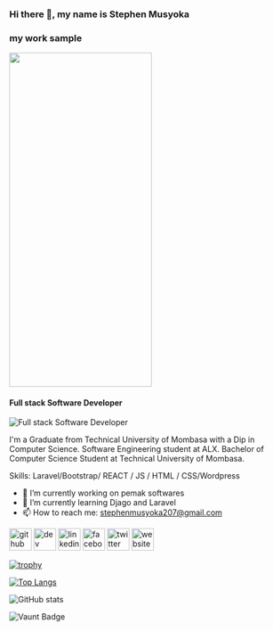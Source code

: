 ### Hi there 👋, my name is Stephen Musyoka
### my work sample
<img src="https://dl.openseauserdata.com/cache/originImage/files/527a9783c28c70962773a73db797ea4d.gif"  width="256" height="600">

#### Full stack Software Developer
![Full stack Software Developer](https://scontent.fnbo16-1.fna.fbcdn.net/v/t39.30808-6/375263149_654699473281464_3748712124239591767_n.png?_nc_cat=109&ccb=1-7&_nc_sid=783fdb&_nc_eui2=AeGN7ZLz9Hlbxe2etRf3AxDLEjW7njdgIl4SNbueN2AiXpuzcbbv3XLfTXIrlhyIcaOhYHbgVh9tIWactctP4bNq&_nc_ohc=3xGORSexRvUAX88bObR&_nc_ht=scontent.fnbo16-1.fna&oh=00_AfAXnd7yeeGo_WWewCu8zB2AXFO7vDmW_DuKD1R4qXhjuQ&oe=6593011D)

I'm a Graduate from Technical University of Mombasa with a Dip in Computer Science.
Software Engineering student at ALX.
Bachelor of Computer Science Student at Technical University of Mombasa.

Skills: Laravel/Bootstrap/ REACT / JS / HTML / CSS/Wordpress

- 🔭 I’m currently working on pemak softwares 
- 🌱 I’m currently learning Djago and Laravel 
- 📫 How to reach me: stephenmusyoka207@gmail.com 


[<img src='https://cdn.jsdelivr.net/npm/simple-icons@3.0.1/icons/github.svg' alt='github' height='40'>](https://github.com/ManStevoh)  [<img src='https://cdn.jsdelivr.net/npm/simple-icons@3.0.1/icons/hashnode.svg' alt='dev' height='40'>](pemaksoftwares.com)  [<img src='https://cdn.jsdelivr.net/npm/simple-icons@3.0.1/icons/linkedin.svg' alt='linkedin' height='40'>](https://www.linkedin.com/in/https://www.linkedin.com/in/stephen-musyoka-4b2b74240//)  [<img src='https://cdn.jsdelivr.net/npm/simple-icons@3.0.1/icons/facebook.svg' alt='facebook' height='40'>](https://www.facebook.com/https://www.facebook.com/stephen.musyoka.18294053)  [<img src='https://cdn.jsdelivr.net/npm/simple-icons@3.0.1/icons/twitter.svg' alt='twitter' height='40'>](https://twitter.com/@Stev_musyoka)  [<img src='https://cdn.jsdelivr.net/npm/simple-icons@3.0.1/icons/icloud.svg' alt='website' height='40'>](pemaksoftwares.com)  

[![trophy](https://github-profile-trophy.vercel.app/?username=ManStevoh)](https://github.com/ryo-ma/github-profile-trophy)

[![Top Langs](https://github-readme-stats.vercel.app/api/top-langs/?username=ManStevoh)](https://github.com/anuraghazra/github-readme-stats)

![GitHub stats](https://github-readme-stats.vercel.app/api?username=ManStevoh&show_icons=true&count_private=true)  

![Vaunt Badge](https://api.vaunt.dev/v1/github/entities/ManStevoh/contributions?format=svg&private=true)  

